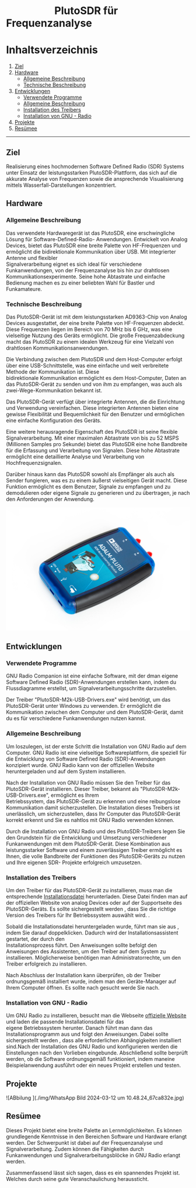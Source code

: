 # **&nbsp;&nbsp;&nbsp;&nbsp;&nbsp;&nbsp;&nbsp;&nbsp;&nbsp;&nbsp;&nbsp;&nbsp;&nbsp;&nbsp;&nbsp;&nbsp;&nbsp;&nbsp;&nbsp;&nbsp;PlutoSDR für Frequenzanalyse &nbsp;&nbsp;&nbsp;&nbsp;&nbsp;&nbsp;&nbsp;&nbsp;&nbsp;&nbsp;&nbsp;&nbsp;&nbsp;&nbsp;&nbsp;&nbsp;&nbsp;&nbsp;&nbsp;&nbsp;**

# Inhaltsverzeichnis

1. [Ziel](#ziel)
2. [Hardware](#hardware)
   - [Allgemeine Beschreibung](#allgemeine-beschreibung)
   - [Technische Beschreibung](#technische-beschreibung)
3. [Entwicklungen](#entwicklungen)
   - [Verwendete Programme](#verwendete-programme)
   - [Allgemeine Beschreibung](#allgemeine-beschreibung-1)
   - [Installation des Treibers](#installation-des-treibers)
   - [Installation von GNU - Radio](#installation-von-gnu---radio)
4. [Projekte](#projekte)
5. [Resümee](#resümee)

---

## Ziel
   Realisierung eines hochmodernen Software Defined Radio (SDR) Systems unter Einsatz der leistungsstarken PlutoSDR-Plattform, das sich auf die akkurate Analyse von Frequenzen sowie die    ansprechende Visualisierung mittels Wasserfall-Darstellungen konzentriert.

## Hardware
   ### Allgemeine Beschreibung
   Das verwendete Hardwaregerät ist das PlutoSDR, eine erschwingliche Lösung für Software-Defined-Radio- 
   Anwendungen. Entwickelt von Analog Devices, bietet das PlutoSDR eine breite Palette von HF-Frequenzen und 
   ermöglicht die bidirektionale Kommunikation über USB. Mit integrierter Antenne und flexibler       
   Signalverarbeitung eignet es sich ideal für verschiedene Funkanwendungen, von der Frequenzanalyse bis hin 
   zur drahtlosen Kommunikationsexperimente. Seine hohe Abtastrate und einfache Bedienung machen es zu einer 
   beliebten Wahl für Bastler und Funkamateure.
   
   ### Technische Beschreibung
   Das PlutoSDR-Gerät ist mit dem leistungsstarken AD9363-Chip von Analog Devices ausgestattet, der eine breite Palette von HF-Frequenzen abdeckt. 
   Diese Frequenzen liegen im Bereich von    70 MHz bis 6 GHz, was eine vielseitige Nutzung des Geräts ermöglicht. Die große Frequenzabdeckung macht 
   das PlutoSDR zu einem idealen Werkzeug für eine Vielzahl von drahtlosen Kommunikationsanwendungen.

   Die Verbindung zwischen dem PlutoSDR und dem Host-Computer erfolgt über eine USB-Schnittstelle, was eine einfache und weit verbreitete Methode der
   Kommunikation ist. Diese       
   bidirektionale Kommunikation ermöglicht es dem Host-Computer, Daten an das PlutoSDR-Gerät zu senden und von ihm zu empfangen, was auch als 
   zwei-Wege-Kommunikation bekannt ist.

   Das PlutoSDR-Gerät verfügt über integrierte Antennen, die die Einrichtung und Verwendung vereinfachen. Diese integrierten Antennen bieten eine gewisse
   Flexibilität und Bequemlichkeit    für den Benutzer und ermöglichen eine einfache Konfiguration des Geräts.

   Eine weitere herausragende Eigenschaft des PlutoSDR ist seine flexible Signalverarbeitung. Mit einer maximalen Abtastrate von bis zu 52 MSPS (Millionen Samples pro Sekunde) bietet       das PlutoSDR eine hohe Bandbreite für die Erfassung und Verarbeitung von Signalen. Diese hohe Abtastrate ermöglicht eine detaillierte Analyse und Verarbeitung von                     
   Hochfrequenzsignalen.

   Darüber hinaus kann das PlutoSDR sowohl als Empfänger als auch als Sender fungieren, was es zu einem äußerst vielseitigen Gerät macht. Diese Funktion ermöglicht es dem Benutzer,         Signale zu empfangen und zu demodulieren oder eigene Signale zu generieren und zu übertragen, je nach den Anforderungen der Anwendung.



   ![ABbilung ](./img/adi-pluto-1.jpg)
   
## Entwicklungen
   ### Verwendete Programme
   GNU Radio Companion ist eine einfache Software, mit der dman eigene Software Defined Radio (SDR)-Anwendungen erstellen kann, indem du 
   Flussdiagramme erstellst, um Signalverarbeitungsschritte darzustellen.

   Der Treiber "PlutoSDR-M2k-USB-Drivers.exe" wird benötigt, um das PlutoSDR-Gerät unter Windows zu verwenden. Er ermöglicht die 
   Kommunikation zwischen dem Computer und dem PlutoSDR-Gerät, damit du es für verschiedene Funkanwendungen nutzen kannst.

   ### Allgemeine Beschreibung
   Um loszulegen, ist der erste Schritt die Installation von GNU Radio auf dem Computer. GNU Radio ist eine vielseitige Softwareplattform, die speziell für die Entwicklung von Software    Defined Radio (SDR)-Anwendungen konzipiert wurde.  GNU Radio kann von der offiziellen Website heruntergeladen und auf dem System installieren.

   Nach der Installation von GNU Radio müssen Sie den Treiber für das PlutoSDR-Gerät installieren. Dieser Treiber, bekannt als "PlutoSDR-M2k-USB-Drivers.exe", ermöglicht es Ihrem       
   Betriebssystem, das PlutoSDR-Gerät zu erkennen und eine reibungslose Kommunikation damit sicherzustellen. Die Installation dieses Treibers ist unerlässlich, um sicherzustellen, dass 
   Ihr Computer das PlutoSDR-Gerät korrekt erkennt und Sie es nahtlos mit GNU Radio verwenden können.

   Durch die Installation von GNU Radio und des PlutoSDR-Treibers legen Sie den Grundstein für die Entwicklung und Umsetzung verschiedener Funkanwendungen mit dem PlutoSDR-Gerät. Diese 
   Kombination aus leistungsstarker Software und einem zuverlässigen Treiber ermöglicht es Ihnen, die volle Bandbreite der Funktionen des PlutoSDR-Geräts zu nutzen und Ihre eigenen SDR- 
   Projekte erfolgreich umzusetzen.
   
   ### Installation des Treibers
   Um den Treiber für das PlutoSDR-Gerät zu installieren, muss man die entsprechende [Installationsdatei](https://wiki.gnuradio.org/index.php/InstallingGR) herunterladen. Diese Datei       finden man auf der offiziellen Website von analog Devices oder auf der Supportseite des PlutoSDR-Geräts. Es sollte sichergestellt werden , dass Sie die richtige Version des Treibers    für Ihr Betriebssystem auswählt wird. .
   
   Sobald die Installationsdatei heruntergeladen wurde, führt man sie aus , indem Sie darauf doppelklicken. Dadurch wird der Installationsassistent gestartet, der durch den       
    Installationsprozess führt. Den Anweisungen sollte befolgt den Anweisungen des Assistenten, um den Treiber auf dem System zu installieren. Möglicherweise benötigen man 
    Administratorrechte, um den Treiber erfolgreich zu installieren.
   
   Nach Abschluss der Installation kann überprüfen, ob der Treiber ordnungsgemäß installiert wurde, indem man den Geräte-Manager auf Ihrem Computer öffnen. Es sollte nach gesucht werde 
    Sie nach.

   ### Installation von GNU - Radio
   Um GNU Radio zu installieren, besucht man die  Webseite [offizielle Website](https://wiki.gnuradio.org/index.php/InstallingGR) 
   und laden die passende Installationsdatei für das       
   eigene Betriebssystem herunter. Danach führt man dann das Installationsprogramm aus und folgt den Anweisungen. 
   Dabei sollte  sichergestellt werden , dass alle erforderlichen 
   Abhängigkeiten installiert sind.Nach der Installation des GNU Radio und konfigurieren werden die Einstellungen nach
   den Vorlieben eingebunde. Abschließend sollte berprüft werden, ob 
   die Software ordnungsgemäß funktioniert, indem maneine Beispielanwendung ausführt oder ein neues Projekt erstellen und testen.

  ## Projekte 
  
   ![ABbilung ](./img/WhatsApp Bild 2024-03-12 um 10.48.24_67ca832e.jpg)


  ## Resümee
Dieses Projekt bietet eine breite Palette an Lernmöglichkeiten. Es können grundlegende Kenntnisse in den Bereichen Software und Hardware erlangt werden.
Der Schwerpunkt ist dabei auf der Frequenzanalyse und Signalverarbeitung. 
Zudem können die Fähigkeiten durch Funkanwendungen und Signalverarbeitungsblöcke in GNU Radio erlangt werden. 

Zusammenfassend lässt sich sagen, dass es ein spannendes Projekt ist. Welches durch seine gute Veranschaulichung heraussticht.  
